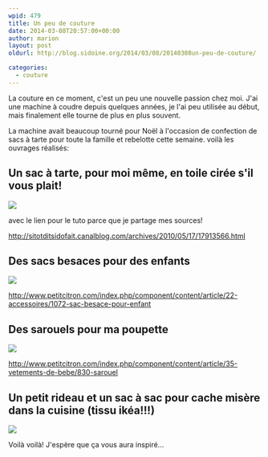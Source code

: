 ```yaml
---
wpid: 479
title: Un peu de couture
date: 2014-03-08T20:57:00+00:00
author: marion
layout: post
oldurl: http://blog.sidoine.org/2014/03/08/20140308un-peu-de-couture/

categories:
  - couture
---
```

La couture en ce moment, c'est un peu une nouvelle passion chez moi. J'ai une machine à coudre depuis quelques années, je l'ai peu utilisée au début, mais finalement elle tourne de plus en plus souvent.

La machine avait beaucoup tourné pour Noël à l'occasion de confection de sacs à tarte pour toute la famille et rebelotte cette semaine. voilà les ouvrages réalisés:

## Un sac à tarte, pour moi même, en toile cirée s'il vous plait!

![](/media/2014/IMG_20140307_163348510.jpg)

avec le lien pour le tuto parce que je partage mes sources!

http://sitotditsidofait.canalblog.com/archives/2010/05/17/17913566.html

## Des sacs besaces pour des enfants

![](/media/2014/IMG_20140307_163443885.jpg)

http://www.petitcitron.com/index.php/component/content/article/22-accessoires/1072-sac-besace-pour-enfant

## Des sarouels pour ma poupette

![](/media/2014/IMG_20140307_163556832.jpg)

http://www.petitcitron.com/index.php/component/content/article/35-vetements-de-bebe/830-sarouel

## Un petit rideau et un sac à sac pour cache misère dans la cuisine (tissu ikéa!!!)

![](/media/2014/IMG_20140307_163654944.jpg)

Voilà voilà! J'espère que ça vous aura inspiré...